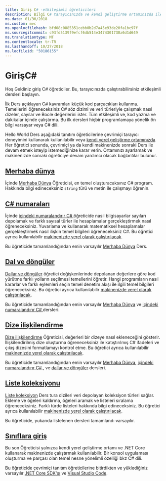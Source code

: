 ```yaml
---
title: Giriş C# -etkileşimli öğreticileri
description: Bilgi C# tarayıcınızda ve kendi geliştirme ortamınızda ile çalışmaya başlama
ms.date: 01/30/2018
ms.custom: mvc
ms.openlocfilehash: bfd08c0885351cebb0b2d7a45e93de20fa1bc97f
ms.sourcegitcommit: c93fd5139f9efcf6db514e3474301738a6d1d649
ms.translationtype: MT
ms.contentlocale: tr-TR
ms.lasthandoff: 10/27/2018
ms.locfileid: "50186155"
---
```

# <a name="introduction-to-c"></a>GirişC# #

Hoş Geldiniz giriş C# öğreticiler. Bu, tarayıcınızda çalıştırabilirsiniz etkileşimli dersleri başlayın.

İlk Ders açıklayan C# kavramları küçük kod parçacıkları kullanma. Temellerini öğreneceksiniz C# söz dizimi ve veri türleriyle çalışmak nasıl dizeler, sayılar ve Boole değerlerini ister. Tüm etkileşimli ve, kod yazma ve dakikalar içinde çalıştırma. Bu ilk dersleri hiçbir programlamaya yönelik ön bilgi varsayar veya C# dili.

Hello World Ders aşağıdaki tanıtım öğreticilerine çevrimiçi tarayıcı deneyimini kullanarak kullanılabilir veya [kendi yerel geliştirme ortamınızda](local-environment.md). Her öğretici sonunda, çevrimiçi ya da kendi makinenizde sonraki Ders ile devam etmek isteyip istemediğinize karar verin. Ortamınızı ayarlamak ve makinenizde sonraki öğreticiye devam yardımcı olacak bağlantılar bulunur.

## <a name="hello-worldhello-worldyml"></a>[Merhaba dünya](hello-world.yml)

İçinde [Merhaba Dünya](hello-world.yml) Öğreticisi, en temel oluşturacaksınız C# program. Hakkında bilgi edineceksiniz `string` türü ve metin ile çalışmayı öğrenin.

## <a name="numbers-in-cnumbers-in-csharpyml"></a>[C# numaraları](numbers-in-csharp.yml)

İçinde [içindeki numaralandırır C# ](numbers-in-csharp.yml) öğreticide nasıl bilgisayarlar sayıları depolamak ve farklı sayısal türler ile hesaplamalar gerçekleştirmek nasıl öğreneceksiniz. Yuvarlama ve kullanarak matematiksel hesaplamalar gerçekleştirmek nasıl ilişkin temel bilgileri öğreneceksiniz C#. Bu öğretici ayrıca kullanılabilir [makinenizde yerel olarak çalıştırılacak](numbers-in-csharp-local.md).

Bu öğreticide tamamlandığından emin varsayılır [Merhaba Dünya](hello-world.yml) Ders.

## <a name="branches-and-loopsbranches-and-loopsyml"></a>[Dal ve döngüler](branches-and-loops.yml)

[Dallar ve döngüler](branches-and-loops.yml) öğretici değişkenlerinde depolanan değerlere göre kod yürütme farklı yolların seçilmesi temellerini öğretir. Hangi programların nasıl kararlar ve farklı eylemleri seçin temel denetim akışı ile ilgili temel bilgileri öğreneceksiniz. Bu öğretici ayrıca kullanılabilir [makinenizde yerel olarak çalıştırılacak](branches-and-loops-local.md).

Bu öğreticide tamamlandığından emin varsayılır [Merhaba Dünya](hello-world.yml) ve [içindeki numaralandırır C# ](numbers-in-csharp.yml) dersleri.

## <a name="string-interpolationinterpolated-stringsyml"></a>[Dize ilişkilendirme](interpolated-strings.yml)

[Dize ilişkilendirme](interpolated-strings.yml) Öğreticisi, değerleri bir dizeye nasıl ekleneceğini gösterir. İlişkilendirilmiş dize oluşturma öğreneceksiniz ile katıştırılmış C# ifadeleri ve çıkış dizesini formatlamayı kontrol etme. Bu öğretici ayrıca kullanılabilir [makinenizde yerel olarak çalıştırılacak](interpolated-strings-local.md).

Bu öğreticide tamamlandığından emin varsayılır [Merhaba Dünya](hello-world.yml), [içindeki numaralandırır C# ](numbers-in-csharp.yml), ve [dallar ve döngüler](branches-and-loops.yml) dersleri.

## <a name="list-collectionlist-collectionyml"></a>[Liste koleksiyonu](list-collection.yml)

[Liste koleksiyon](list-collection.yml) Ders tura dizileri veri depolayan koleksiyon türleri sağlar. Ekleme ve öğeleri kaldırma, öğeleri aramak ve listeleri sıralama öğreneceksiniz. Farklı türde listeleri hakkında bilgi edineceksiniz. Bu öğretici ayrıca kullanılabilir [makinenizde yerel olarak çalıştırılacak](arrays-and-collections.md).

Bu öğreticide, yukarıda listelenen dersleri tamamlandı varsayılır.

## <a name="introduction-to-classesintroduction-to-classesmd"></a>[Sınıflara giriş](introduction-to-classes.md)

Bu son Öğreticisi yalnızca kendi yerel geliştirme ortamı ve .NET Core kullanarak makinenizde çalıştırmak kullanılabilir.
Bir konsol uygulaması oluşturma ve parçası olan temel nesne yönelimli özelliği bkz C# dili.

Bu öğreticide çevrimiçi tanıtım öğreticilerine bitirdikten ve yüklediğiniz varsayılır [.NET Core SDK'sı](https://www.microsoft.com/net/download) ve [Visual Studio Code](https://code.visualstudio.com/).